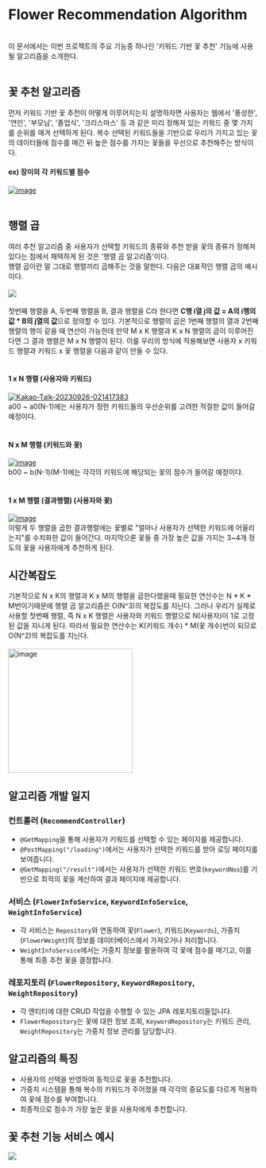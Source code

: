# Flower Recommendation Algorithm

<br>
이 문서에서는 이번 프로젝트의 주요 기능중 하나인 '키워드 기반 꽃 추천' 기능에 사용될 알고리즘을 소개한다.<br><br>

## 꽃 추천 알고리즘
먼저 키워드 기반 꽃 추천이 어떻게 이루어지는지 설명하자면 사용자는 웹에서 '풍성한', '연인', '부모님', '졸업식', '크리스마스' 등 과 같은
미리 정해져 있는 키워드 중 몇 가지를 순위를 매겨 선택하게 된다.
복수 선택된 키워드들을 기반으로 우리가 가지고 있는 꽃의 데이터들에
점수를 매긴 뒤 높은 점수를 가지는 꽃들을 우선으로 추천해주는 방식이다.<br>
#### ex) 장미의 각 키워드별 점수
<a href="https://imgbb.com/"><img src="https://i.ibb.co/rtRp5qV/image.png" alt="image" border="0"></a>
<br><br>
## 행렬 곱
여러 추천 알고리즘 중 사용자가 선택할 키워드의 종류와 추천 받을 꽃의 종류가 정해져있다는 점에서
채택하게 된 것은 '행렬 곱 알고리즘'이다.<br>
행렬 곱이란 말 그대로 행렬끼리 곱해주는 것을 말한다. 다음은 대표적인 행렬 곱의 예시이다.<br><br>
<img src="https://velog.velcdn.com/images%2Fdongchyeon%2Fpost%2Fadf0feaa-fa34-42c1-b609-96043e5f8ca6%2FCodeCogsEqn.png">
<br><br>
첫번째 행렬을 A, 두번째 행렬을 B, 결과 행렬을 C라 한다면 **C행 i열 j의 값 = A의 i행의 값 * B의 j열의 값**으로 정의할 수 있다.
기본적으로 행렬의 곱은 1번째 행렬의 열과 2번째 행렬의 행이 같을 때 연산이 가능한데 만약 M x K 행렬과 K x N 행렬의 곱이 이루어진다면
그 결과 행렬은 M x N 행렬이 된다. 이를 우리의 방식에 적용해보면 사용자 x 키워드 행렬과 키워드 x 꽃 행렬을 다음과 같이 만들 수 있다.
<br><br>
#### 1 x N 행렬 (사용자와 키워드)
<a href="https://imgbb.com/"><img src="https://i.ibb.co/hMRR6yk/Kakao-Talk-20230926-021417383.png" alt="Kakao-Talk-20230926-021417383" border="0"></a>
<br>a00 ~ a0(N-1)에는 사용자가 정한 키워드들의 우선순위를 고려한 적절한 값이 들어갈 예정이다.<br><br>
#### N x M 행렬 (키워드와 꽃)
<a href="https://imgbb.com/"><img src="https://i.ibb.co/FVrVV3r/image.png" alt="image" border="0"></a>
<br>b00 ~ b(N-1)(M-1)에는 각각의 키워드에 해당되는 꽃의 점수가 들어갈 예정이다.<br><br>
#### 1 x M 행렬 (결과행렬) (사용자와 꽃)
<a href="https://ibb.co/yY7qfhz"><img src="https://i.ibb.co/ZY7xLHQ/image.png" alt="image" border="0"></a><br>
이렇게 두 행렬을 곱한 결과행렬에는 꽃별로 "얼마나 사용자가 선택한 키워드에 어울리는지"를 수치화한 값이 들어간다.
마지막으론 꽃들 중 가장 높은 값을 가지는 3~4개 정도의 꽃을 사용자에게 추천하게 된다.<br>

## 시간복잡도
기본적으로 N x K의 행렬과 K x M의 행렬을 곱한다했을때 필요한 연산수는 N * K * M번이기때문에
행렬 곱 알고리즘은 O(N^3)의 복잡도를 지닌다. 그러나 우리가 실제로 사용할 첫번째 행렬, 즉 N x K 행렬은
사용자와 키워드 행렬으로 N(사용자)이 1로 고정된 값을 지니게 된다. 따라서 필요한 연산수는
K(키워드 개수) * M(꽃 개수)번이 되므로 O(N^2)의 복잡도를 지닌다.
<br><br>
<a href="https://ibb.co/YyTcnjz"><img src="https://i.ibb.co/pRrfVXt/image.png" alt="image" width="250" height="250" border="0"></a>

## 알고리즘 개발 일지

### 컨트롤러 (`RecommendController`)
- `@GetMapping`을 통해 사용자가 키워드를 선택할 수 있는 페이지를 제공합니다.
- `@PostMapping("/loading")`에서는 사용자가 선택한 키워드를 받아 로딩 페이지를 보여줍니다.
- `@GetMapping("/result")`에서는 사용자가 선택한 키워드 번호(`keywordNos`)를 기반으로 최적의 꽃을 계산하여 결과 페이지에 제공합니다.

### 서비스 (`FlowerInfoService`, `KeywordInfoService`, `WeightInfoService`)
- 각 서비스는 `Repository`와 연동하여 꽃(`Flower`), 키워드(`Keywords`), 가중치(`FlowerWeight`)의 정보를 데이터베이스에서 가져오거나 처리합니다.
- `WeightInfoService`에서는 가중치 정보를 활용하여 각 꽃에 점수를 매기고, 이를 통해 최종 추천 꽃을 결정합니다.

### 레포지토리 (`FlowerRepository`, `KeywordRepository`, `WeightRepository`)
- 각 엔티티에 대한 CRUD 작업을 수행할 수 있는 JPA 레포지토리들입니다.
- `FlowerRepository`는 꽃에 대한 정보 조회, `KeywordRepository`는 키워드 관리, `WeightRepository`는 가중치 정보 관리를 담당합니다.

## 알고리즘의 특징
- 사용자의 선택을 반영하여 동적으로 꽃을 추천합니다.
- 가중치 시스템을 통해 복수의 키워드가 주어졌을 때 각각의 중요도를 다르게 적용하여 꽃에 점수를 부여합니다.
- 최종적으로 점수가 가장 높은 꽃을 사용자에게 추천합니다.

## 꽃 추천 기능 서비스 예시

<img src="https://github.com/donggyunhuh/TeamProject_Flower/blob/main/%ED%94%84%EB%A1%9C%EC%A0%9D%ED%8A%B8%20%EC%82%AC%EC%A7%84/%EB%A9%94%EC%9D%B8%ED%8E%98%EC%9D%B4%EC%A7%80/%EC%B6%94%EC%B2%9C%EC%84%9C%EB%B9%84%EC%8A%A4.gif?raw=ture">















